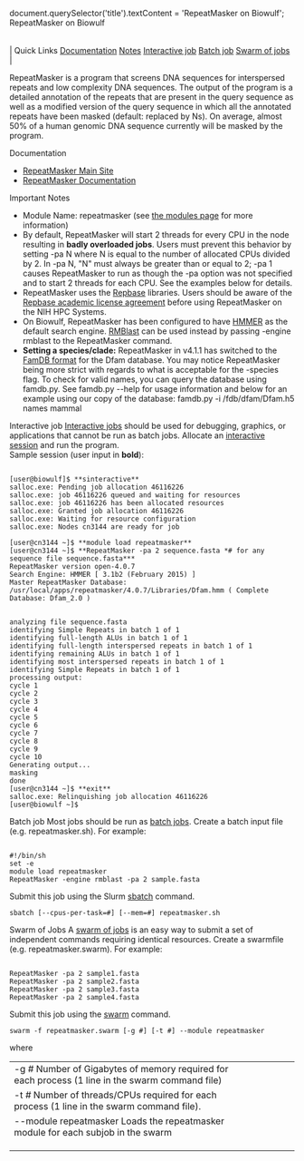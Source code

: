 

document.querySelector('title').textContent = 'RepeatMasker on Biowulf';
RepeatMasker on Biowulf


|  |
| --- |
| 
Quick Links
[Documentation](#doc)
[Notes](#notes)
[Interactive job](#int) 
[Batch job](#sbatch) 
[Swarm of jobs](#swarm) 
 |



RepeatMasker is a program that screens DNA sequences for interspersed repeats
and low complexity DNA sequences. The output of the program is a detailed
annotation of the repeats that are present in the query sequence as well as a
modified version of the query sequence in which all the annotated repeats have
been masked (default: replaced by Ns). On average, almost 50% of a human
genomic DNA sequence currently will be masked by the program.




Documentation
* [RepeatMasker Main Site](http://www.repeatmasker.org/)
* [RepeatMasker Documentation](http://repeatmasker.org/webrepeatmaskerhelp.html)


Important Notes
* Module Name: repeatmasker (see [the modules page](/apps/modules.html) for more information)
* By default, RepeatMasker will start 2 threads for every CPU in the node resulting in **badly overloaded jobs**. Users must prevent this behavior by setting -pa N where N is equal to the number of allocated CPUs divided by 2. In -pa N, "N" must always be greater than or equal to 2; -pa 1 causes RepeatMasker to run as though the -pa option was not specified and to start 2 threads for each CPU. See the examples below for details. 
* RepeatMasker uses the [Repbase](http://www.girinst.org) libraries. Users should be aware of the [Repbase academic license agreement](repeatmasker/repbase_license.html) before using RepeatMasker on the NIH HPC Systems.
* On Biowulf, RepeatMasker has been configured to have [HMMER](hmmer.html) as the default search engine. [RMBlast](rmblast.html) can be used instead by passing -engine rmblast to the RepeatMasker command.
* **Setting a species/clade:** RepeatMasker in v4.1.1 has switched to the [FamDB format](https://github.com/Dfam-consortium/FamDB) for the Dfam database. You may notice RepeatMasker being more strict with regards to what is acceptable for the -species flag. To check for valid names, you can query the database using famdb.py. See famdb.py --help for usage information and below for an example using our copy of the database:
famdb.py -i /fdb/dfam/Dfam.h5 names mammal



Interactive job
[Interactive jobs](/docs/userguide.html#int) should be used for debugging, graphics, or applications that cannot be run as batch jobs.
Allocate an [interactive session](/docs/userguide.html#int) and run the program.   
Sample session (user input in **bold**):



```

[user@biowulf]$ **sinteractive**
salloc.exe: Pending job allocation 46116226
salloc.exe: job 46116226 queued and waiting for resources
salloc.exe: job 46116226 has been allocated resources
salloc.exe: Granted job allocation 46116226
salloc.exe: Waiting for resource configuration
salloc.exe: Nodes cn3144 are ready for job

[user@cn3144 ~]$ **module load repeatmasker**
[user@cn3144 ~]$ **RepeatMasker -pa 2 sequence.fasta *# for any sequence file sequence.fasta***
RepeatMasker version open-4.0.7
Search Engine: HMMER [ 3.1b2 (February 2015) ]
Master RepeatMasker Database: /usr/local/apps/repeatmasker/4.0.7/Libraries/Dfam.hmm ( Complete Database: Dfam_2.0 )


analyzing file sequence.fasta
identifying Simple Repeats in batch 1 of 1
identifying full-length ALUs in batch 1 of 1
identifying full-length interspersed repeats in batch 1 of 1
identifying remaining ALUs in batch 1 of 1
identifying most interspersed repeats in batch 1 of 1
identifying Simple Repeats in batch 1 of 1
processing output: 
cycle 1 
cycle 2 
cycle 3 
cycle 4 
cycle 5 
cycle 6 
cycle 7 
cycle 8 
cycle 9 
cycle 10 
Generating output... 
masking
done
[user@cn3144 ~]$ **exit**
salloc.exe: Relinquishing job allocation 46116226
[user@biowulf ~]$

```


Batch job
Most jobs should be run as [batch jobs](/docs/userguide.html#submit).
Create a batch input file (e.g. repeatmasker.sh). For example:



```

#!/bin/sh
set -e
module load repeatmasker
RepeatMasker -engine rmblast -pa 2 sample.fasta

```

Submit this job using the Slurm [sbatch](/docs/userguide.html) command.



```
sbatch [--cpus-per-task=#] [--mem=#] repeatmasker.sh
```

Swarm of Jobs 
A [swarm of jobs](/apps/swarm.html) is an easy way to submit a set of independent commands requiring identical resources.
Create a swarmfile (e.g. repeatmasker.swarm). For example:



```

RepeatMasker -pa 2 sample1.fasta
RepeatMasker -pa 2 sample2.fasta
RepeatMasker -pa 2 sample3.fasta
RepeatMasker -pa 2 sample4.fasta

```

Submit this job using the [swarm](/apps/swarm.html) command.



```
swarm -f repeatmasker.swarm [-g #] [-t #] --module repeatmasker
```

where


|  |  |  |  |  |  |
| --- | --- | --- | --- | --- | --- |
| -g *#*  Number of Gigabytes of memory required for each process (1 line in the swarm command file)
 | -t *#* Number of threads/CPUs required for each process (1 line in the swarm command file).
 | --module repeatmasker Loads the repeatmasker module for each subjob in the swarm 
 | |
 | |
 | |








